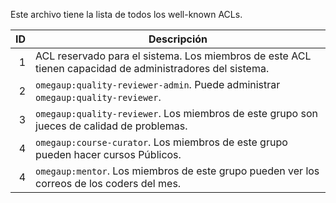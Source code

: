Este archivo tiene la lista de todos los well-known ACLs.

ID    | Descripción
-----:| ----------------------------------------------
1     | ACL reservado para el sistema. Los miembros de este ACL tienen capacidad de administradores del sistema.
2     | `omegaup:quality-reviewer-admin`. Puede administrar `omegaup:quality-reviewer`.
3     | `omegaup:quality-reviewer`. Los miembros de este grupo son jueces de calidad de problemas.
4     | `omegaup:course-curator`. Los miembros de este grupo pueden hacer cursos Públicos.
4     | `omegaup:mentor`. Los miembros de este grupo pueden ver los correos de los coders del mes.
